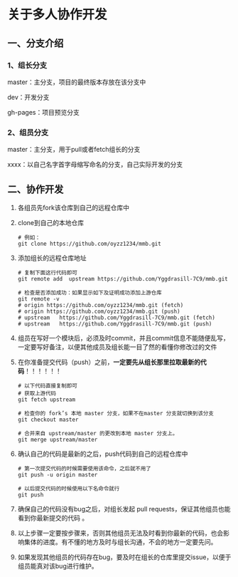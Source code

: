 # 关于多人协作开发

## 一、分支介绍

### 1、组长分支

master：主分支，项目的最终版本存放在该分支中

dev：开发分支

gh-pages：项目预览分支

### 2、组员分支

master：主分支，用于pull或者fetch组长的分支

xxxx：以自己名字首字母缩写命名的分支，自己实际开发的分支



## 二、协作开发

1. 各组员先fork该仓库到自己的远程仓库中

2. clone到自己的本地仓库

   ```shell
   # 例如：
   git clone https://github.com/oyzz1234/mmb.git
   ```

3. 添加组长的远程仓库地址

   ```shell
   # 复制下面这行代码即可
   git remote add  upstream https://github.com/Yggdrasill-7C9/mmb.git 
   
   # 检查是否添加成功：如果显示如下及证明成功添加上游仓库
   git remote -v 
   # origin	https://github.com/oyzz1234/mmb.git (fetch)
   # origin	https://github.com/oyzz1234/mmb.git (push)
   # upstream	https://github.com/Yggdrasill-7C9/mmb.git (fetch)
   # upstream	https://github.com/Yggdrasill-7C9/mmb.git (push)
   ```

4. 组员在写好一个模块后，必须及时commit，并且commit信息不能随便乱写，一定要写好备注，以便其他成员及组长能一目了然的看懂你修改过的文件

5. 在你准备提交代码（push）之前，**一定要先从组长那里拉取最新的代码**！！！！！！

   ```shell
   # 以下代码直接复制即可
   # 获取上游代码
   git fetch upstream
   
   # 检查你的 fork’s 本地 master 分支，如果不在master 分支就切换到该分支
   git checkout master
   
   # 合并来自 upstream/master 的更改到本地 master 分支上。
   git merge upstream/master
   ```

6. 确认自己的代码是最新的之后，push代码到自己的远程仓库中

   ```shell
   # 第一次提交代码的时候需要使用该命令，之后就不用了
   git push -u origin master
   
   # 以后提交代码的时候使用以下名命令就行
   git push
   ```

7. 确保自己的代码没有bug之后，对组长发起 pull requests，保证其他组员也能看到你最新提交的代码 。

8. 以上步骤一定要按步骤来，否则其他组员无法及时看到你最新的代码，也会影响集体的进度。有不懂的地方及时与组长沟通，不会的地方一定要先问。

9. 如果发现其他组员的代码存在bug，要及时在组长的仓库里提交issue，以便于组员能真对该bug进行维护。
